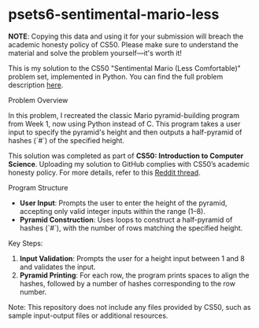 # psets6-sentimental-mario-less
<strong>NOTE</strong>: Copying this data and using it for your submission will breach the academic honesty policy of CS50. Please make sure to understand the material and solve the problem yourself—it's worth it!

<p>This is my solution to the CS50 "Sentimental Mario (Less Comfortable)" problem set, implemented in Python. You can find the full problem description <a href="https://cs50.harvard.edu/x/2024/psets/6/sentimental/mario/less/">here</a>.</p>
Problem Overview
<p>In this problem, I recreated the classic Mario pyramid-building program from Week 1, now using Python instead of C. This program takes a user input to specify the pyramid's height and then outputs a half-pyramid of hashes (`#`) of the specified height.</p> <p>This solution was completed as part of <strong>CS50: Introduction to Computer Science</strong>. Uploading my solution to GitHub complies with CS50’s academic honesty policy. For more details, refer to this <a href="https://www.reddit.com/r/cs50/comments/63235w/is_this_reasonable/">Reddit thread</a>.</p>
Program Structure
<ul> <li><strong>User Input</strong>: Prompts the user to enter the height of the pyramid, accepting only valid integer inputs within the range (1–8).</li> <li><strong>Pyramid Construction</strong>: Uses loops to construct a half-pyramid of hashes (`#`), with the number of rows matching the specified height.</li> </ul>
Key Steps:
<ol> <li><strong>Input Validation</strong>: Prompts the user for a height input between 1 and 8 and validates the input.</li> <li><strong>Pyramid Printing</strong>: For each row, the program prints spaces to align the hashes, followed by a number of hashes corresponding to the row number.</li> </ol> <p>Note: This repository does not include any files provided by CS50, such as sample input-output files or additional resources.</p>
